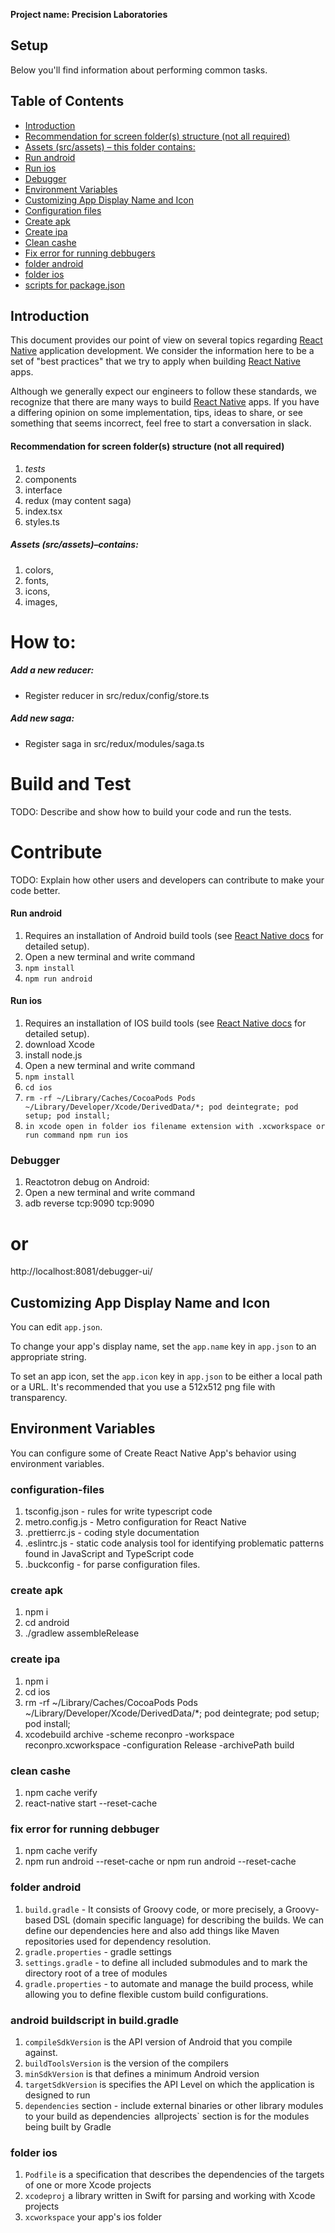 
**Project name: Precision Laboratories**

## Setup

Below you'll find information about performing common tasks.

## Table of Contents

-   [Introduction](#introduction)
-   [Recommendation for screen folder(s) structure (not all required)](#recommendation-for-screen-folder(s)-structure)
-   [Assets (src/assets) – this folder contains:](#assets-src/assets–contains)
-   [Run android](#run-android)
-   [Run ios](#run-ios)
-   [Debugger](#Debugger)
-   [Environment Variables](#environment-variables)
-   [Customizing App Display Name and Icon](#customizing-app-display-name-and-icon)
-   [Configuration files](#configuration-files)
-   [Create apk](#create-apk)
-   [Create ipa](#create-ipa)
-   [Clean cashe](#clean-cashe)
-   [Fix error for running debbugers](#fix-error-for-running-debbuger)
-   [folder android](#folder-android)
-   [folder ios](#folder-ios)
-   [scripts for package.json](#scripts_for_package_json)

## Introduction

This document provides our point of view on several topics regarding [React Native](https://www.reactnative.dev) application development. We consider the information here to be a set of "best practices" that we try to apply when building [React Native](https://www.reactnative.dev) apps.

Although we generally expect our engineers to follow these standards, we recognize that there are many ways to build [React Native](https://www.reactnative.dev) apps. If you have a differing opinion on some implementation, tips, ideas to share, or see something that seems incorrect, feel free to start a conversation in slack.

#### Recommendation for screen folder(s) structure (not all required)

1. _tests_
2. components
3. interface
4. redux (may content saga)
5. index.tsx
6. styles.ts

##### Assets (src/assets)–contains:

1. colors,
2. fonts,
3. icons,
4. images,

# How to:

##### Add a new reducer:

- Register reducer in src/redux/config/store.ts

##### Add new saga:

- Register saga in src/redux/modules/saga.ts

# Build and Test

TODO: Describe and show how to build your code and run the tests.

# Contribute

TODO: Explain how other users and developers can contribute to make your code better.

#### Run android

1. Requires an installation of Android build tools (see [React Native docs](https://reactnative.dev/docs/getting-started.html) for detailed setup).
2. Open a new terminal and write command
3. `npm install`
4. `npm run android`

#### Run ios

1. Requires an installation of IOS build tools (see [React Native docs](https://reactnative.dev/docs/getting-started.html) for detailed setup).
2. download Xcode
3. install node.js
4. Open a new terminal and write command
5. `npm install`
6. `cd ios`
7. `rm -rf ~/Library/Caches/CocoaPods Pods ~/Library/Developer/Xcode/DerivedData/*; pod deintegrate; pod setup; pod install;`
8. `in xcode open in folder ios filename extension with .xcworkspace or run command npm run ios`

### Debugger

1. Reactotron debug on Android:
2. Open a new terminal and write command
3. adb reverse tcp:9090 tcp:9090

# or

http://localhost:8081/debugger-ui/



## Customizing App Display Name and Icon

You can edit `app.json`.

To change your app's display name, set the `app.name` key in `app.json` to an appropriate string.

To set an app icon, set the `app.icon` key in `app.json` to be either a local path or a URL. It's recommended that you use a 512x512 png file with transparency.

## Environment Variables

You can configure some of Create React Native App's behavior using environment variables.

### configuration-files

1. tsconfig.json - rules for write typescript code
2. metro.config.js - Metro configuration for React Native
3. .prettierrc.js - coding style documentation
4. .eslintrc.js - static code analysis tool for identifying problematic patterns found in JavaScript and TypeScript code
5. .buckconfig - for parse configuration files.

### create apk

1. npm i
2. cd android
3. ./gradlew assembleRelease

### create ipa

1. npm i
2. cd ios
3. rm -rf ~/Library/Caches/CocoaPods Pods ~/Library/Developer/Xcode/DerivedData/\*; pod deintegrate; pod setup; pod install;
4. xcodebuild archive -scheme reconpro -workspace reconpro.xcworkspace -configuration Release -archivePath build

### clean cashe

1. npm cache verify
2. react-native start --reset-cache

### fix error for running debbuger

1. npm cache verify
2. npm run android --reset-cache or npm run android --reset-cache

### folder android

1. `build.gradle` - It consists of Groovy code, or more precisely, a Groovy-based DSL (domain specific language) for describing the builds. We can define our dependencies here and also add things like Maven repositories used for dependency resolution.
2. `gradle.properties` - gradle settings
3. `settings.gradle` - to define all included submodules and to mark the directory root of a tree of modules
4. `gradle.properties` - to automate and manage the build process, while allowing you to define flexible custom build configurations.

### android buildscript in build.gradle

1. `compileSdkVersion` is the API version of Android that you compile against.
2. `buildToolsVersion` is the version of the compilers
3. `minSdkVersion` is that defines a minimum Android version
4. `targetSdkVersion` is specifies the API Level on which the application is designed to run
5. `dependencies` section - include external binaries or other library modules to your build as dependencies` `allprojects` section is for the modules being built by Gradle

### folder ios

1. `Podfile` is a specification that describes the dependencies of the targets of one or more Xcode projects
2. `xcodeproj` a library written in Swift for parsing and working with Xcode projects
3. `xcworkspace` your app's ios folder
